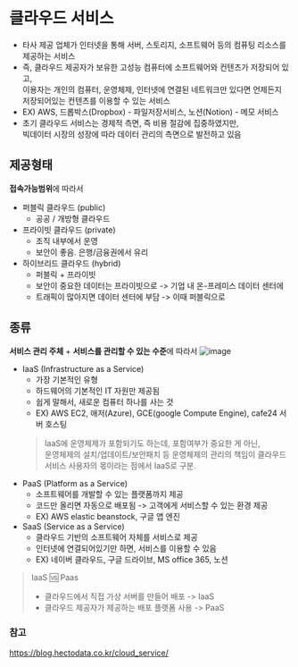 # 클라우드 서비스

- 타사 제공 업체가 인터넷을 통해 서버, 스토리지, 소프트웨어 등의 컴퓨팅 리소스를 제공하는 서비스
- 즉, 클라우드 제공자가 보유한 고성능 컴퓨터에 소프트웨어와 컨텐츠가 저장되어 있고,<br>
이용자는 개인의 컴퓨터, 운영체제, 인터넷에 연결된 네트워크만 있다면 언제든지 저장되어있는 컨텐츠를 이용할 수 있는 서비스
- EX) AWS, 드롭박스(Dropbox) - 파일저장서비스, 노션(Notion) - 메모 서비스
- 초기 클라우드 서비스는 경제적 측면, 즉 비용 절감에 집중하였지만, <br>
빅데이터 시장의 성장에 따라 데이터 관리의 측면으로 발전하고 있음

## 제공형태
**접속가능범위**에 따라서
- 퍼블릭 클라우드 (public)
  - 공공 / 개방형 클라우드
- 프라이빗 클라우드 (private)
  - 조직 내부에서 운영
  - 보안이 좋음. 은행/금융권에서 유리
- 하이브리드 클라우드 (hybrid)
  - 퍼블릭 + 프라이빗
  - 보안이 중요한 데이터는 프라이빗으로 -> 기업 내 온-프레미스 데이터 센터에
  - 트래픽이 많아지면 데이터 센터에 부담 -> 이때 퍼블릭으로

## 종류
**서비스 관리 주체** + **서비스를 관리할 수 있는 수준**에 따라서
![image](https://github.com/user-attachments/assets/70788ee1-2d7c-4dee-bb2b-e5adb2c5d2d1)
- IaaS (Infrastructure as a Service)
  - 가장 기본적인 유형
  - 하드웨어의 기본적인 IT 자원만 제공됨
  - 쉽게 말해서, 새로운 컴퓨터 하나를 사는 것
  - EX) AWS EC2, 애저(Azure), GCE(google Compute Engine), cafe24 서버 호스팅
  > IaaS에 운영체제가 포함되기도 하는데, 포함여부가 중요한 게 아닌, <br>
  > 운영체제의 설치/업데이트/보안패치 등 운영체제의 관리의 책임이 클라우드 서비스 사용자의 몫이라는 점에서 IaaS로 구분.
- PaaS (Platform as a Service)
  - 소프트웨어를 개발할 수 있는 플랫폼까지 제공
  - 코드만 올리면 자동으로 배포됨 -> 고객에게 서비스할 수 있는 환경 제공
  - EX) AWS elastic beanstock, 구글 앱 엔진
- SaaS (Service as a Service)
  - 클라우드 기반의 소프트웨어 자체를 서비스로 제공
  - 인터넷에 연결되어있기만 하면, 서비스를 이용할 수 있음
  - EX) 네이버 클라우드, 구글 드라이브, MS office 365, 노션

> IaaS 🆚 Paas
> - 클라우드에서 직접 가상 서버를 만들어 배포 -> IaaS
> - 클라우드 제공자가 제공하는 배포 플랫폼 사용 -> PaaS


### 참고
https://blog.hectodata.co.kr/cloud_service/
